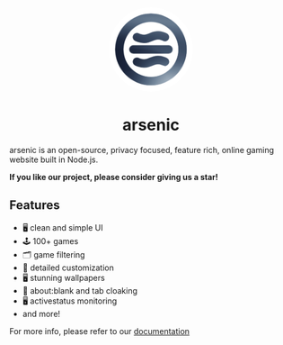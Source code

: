 <p align="center">
<kbd>
<img style="border-radius:50%" height="150px" src="/public/assets/favicon.png">
</kbd>

<h1 align="center">
arsenic
</h1>
arsenic is an open-source, privacy focused, feature rich, online gaming website built in Node.js. 

**If you like our project, please consider giving us a star!**

## Features

- 🖥️ clean and simple UI
- 🕹️ 100+ games
- 🗂️ game filtering
- 🎨 detailed customization
- 🖥️ stunning wallpapers
- 🙈 about:blank and tab cloaking
- 🖥️ activestatus monitoring
- and more!

For more info, please refer to our [documentation](https://docs.arsenic.smartfoloo.space/)
